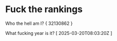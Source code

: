 # Fuck the rankings

Who the hell am I?
{ 32130862 }

What fucking year is it?
[ 2025-03-20T08:03:20Z ]
